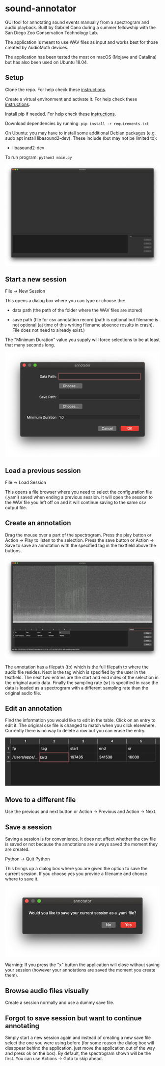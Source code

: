 # sound-annotator

GUI tool for annotating sound events manually from a spectrogram and
audio playback.  Built by Gabriel Cano during a summer fellowship with
the San Diego Zoo Conservation Technology Lab.

The application is meant to use WAV files as input and works best for
those created by AudioMoth devices.

The application has been tested the most on macOS (Mojave and
Catalina) but has also been used on Ubuntu 18.04.

## Setup
Clone the repo. For help check these
[instructions](https://help.github.com/en/github/creating-cloning-and-archiving-repositories/cloning-a-repository).

Create a virtual environment and activate it. For help check these
[instructions](https://docs.python.org/3/tutorial/venv.html).

Install pip if needed. For help check these
[instructions](https://pip.pypa.io/en/stable/installing/).

Download dependencies by running:
`pip install -r requirements.txt`

On Ubuntu: you may have to install some additional Debian packages
(e.g. sudo apt install libasound2-dev).  These include (but may not be
limited to):

- libasound2-dev

To run program:
`python3 main.py`

![Alt text](/screenshots/start.png?raw=true "Starting Screen")

## Start a new session
File -> New Session

This opens a dialog box where you can type or choose the:

- data path (the path of the folder where the WAV files are stored)

- save path (file for csv annotation record (path is optional but
filename is not optional (at time of this writing filename absence
results in crash). File does not need to already exist.)

The "Minimum Duration" value you supply will force selections to be at
least that many seconds long.

![Alt text](/screenshots/new_session.png?raw=true)

## Load a previous session
File -> Load Session

This opens a file browser where you need to select the configuration
file (.yaml) saved when ending a previous session. It will open the
session to the WAV file you left off on and it will continue saving to
the same csv output file.

## Create an annotation

Drag the mouse over a part of the spectrogram. Press the play button
or Action -> Play to listen to the selection. Press the save button or
Action -> Save to save an annotation with the specified tag in the
textfield above the buttons.

![Alt text](/screenshots/create_anno.png?raw=true)

The annotation has a filepath (fp) which is the full filepath to where
the audio file resides. Next is the tag which is specified by the user
in the textfield. The next two entries are the start and end index of
the selection in the original audio data. Finally the sampling rate
(sr) is specified in case the data is loaded as a spectrogram with a
different sampling rate than the original audio file.

## Edit an annotation

Find the information you would like to edit in the table. Click on an
entry to edit it. The original csv file is changed to match when you
click elsewhere. Currently there is no way to delete a row but you can
erase the entry.

![Alt text](/screenshots/edit_tag.png?raw=true)

## Move to a different file

Use the previous and next button or Action -> Previous and Action ->
Next.

## Save a session

Saving a session is for convenience. It does not affect whether the
csv file is saved or not because the annotations are always saved the
moment they are created.

Python -> Quit Python

This brings up a dialog box where you are given the option to save the
current session. If you choose yes you provide a filename and choose
where to save it.

![Alt text](/screenshots/save_session.png?raw=true)

Warning: If you press the "x" button the application will close
without saving your session (however your annotations are saved the
moment you create them).

## Browse audio files visually

Create a session normally and use a dummy save file.

## Forgot to save session but want to continue annotating 

Simply start a new session again and instead of creating a new save
file select the one you were using before (for some reason the dialog
box will disappear behind the application, just move the application
out of the way and press ok on the box). By default, the spectrogram
shown will be the first. You can use Actions -> Goto to skip ahead.




